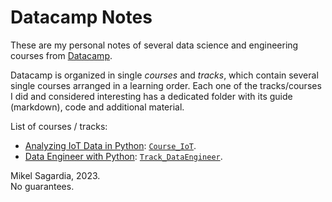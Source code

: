 # Datacamp Notes

These are my personal notes of several data science and engineering courses from [Datacamp](https://www.datacamp.com).

Datacamp is organized in single *courses* and *tracks*, which contain several single courses arranged in a learning order. Each one of the tracks/courses I did and considered interesting has a dedicated folder with its guide (markdown), code and additional material.

List of courses / tracks:

- [Analyzing IoT Data in Python](https://app.datacamp.com/learn/courses/analyzing-iot-data-in-python): [`Course_IoT`](Course_IoT).
- [Data Engineer with Python](https://app.datacamp.com/learn/career-tracks/data-engineer-with-python): [`Track_DataEngineer`](Track_DataEngineer).

Mikel Sagardia, 2023.  
No guarantees.
